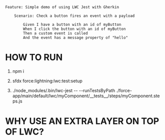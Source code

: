    Feature: Simple demo of using LWC Jest with Gherkin

        Scenario: Check a button fires an event with a payload

            Given I have a button with an id of myButton
            When I click the button with an id of myButton
            Then a custom event is called
            And the event has a message property of "hello"
        
# HOW TO RUN

1) npm i

2) sfdx force:lightning:lwc:test:setup

3) ./node_modules/.bin/lwc-jest -- --runTestsByPath ./force-app/main/default/lwc/myComponent/\_\_tests\_\_/steps/myComponent.steps.js


# WHY USE AN EXTRA LAYER ON TOP OF LWC?
